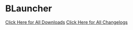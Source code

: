 # BLauncher
[Click Here for All Downloads](https://techarchives.rf.gd/home.html)
[Click Here for All Changelogs](https://techarchives.rf.gd/history.html)
